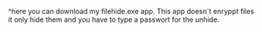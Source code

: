 ^here you can download my filehide.exe app.
This app doesn´t enryppt files it only hide them and you have to type a passwort for the unhide.
